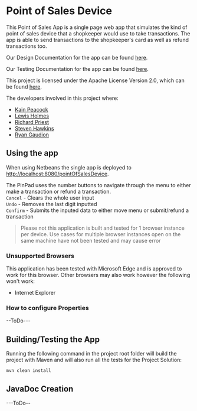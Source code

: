 
# Point of Sales Device
This Point of Sales App is a single page web app that simulates the kind of point of sales device that a shopkeeper would use to take transactions. The app is able to send transactions to the shopkeeper's card as well as refund transactions too.

Our Design Documentation for the app can be found [here](https://github.com/RyanGaudion/COM528-Assignment1/blob/dev/documentation/designDoc.md).

Our Testing Documentation for the app can be found [here](https://github.com/RyanGaudion/COM528-Assignment1/blob/dev/documentation/testDoc.md).

This project is licensed under the Apache License Version 2.0, which can be found [here](https://github.com/RyanGaudion/COM528-Assignment1/blob/dev/LICENSE).

The developers involved in this project where:
- [Kain Peacock](https://github.com/kvpeacock)
- [Lewis Holmes](https://github.com/lewis-holmes-98)
- [Richard Priest](https://github.com/RPriestUK)
- [Steven Hawkins](https://github.com/5hawks48)
- [Ryan Gaudion](https://github.com/RyanGaudion)

## Using the app
When using Netbeans the single app is deployed to [http://localhost:8080/pointOfSalesDevice](http://localhost:8080/pointOfSalesDevice).

The PinPad uses the number buttons to navigate through the menu to either make a transaction or refund a transaction.  
`Cancel` - Clears the whole user input  
`Undo` - Removes the last digit inputted  
`Confirm` - Submits the inputed data to either move menu or submit/refund a transaction  

> Please not this application is built and tested for 1 browser instance per device. Use cases for multiple browser instances open on the same machine have not been tested and may cause error

### Unsupported Browsers
This application has been tested with Microsoft Edge and is approved to work for this browser. Other browsers may also work however the following won't work:
- Internet Explorer

### How to configure Properties
--ToDo---

## Building/Testing the App
Running the following command in the project root folder will build the project with Maven and will also run all the tests for the Project Solution:

`mvn clean install`

## JavaDoc Creation
---ToDo--

